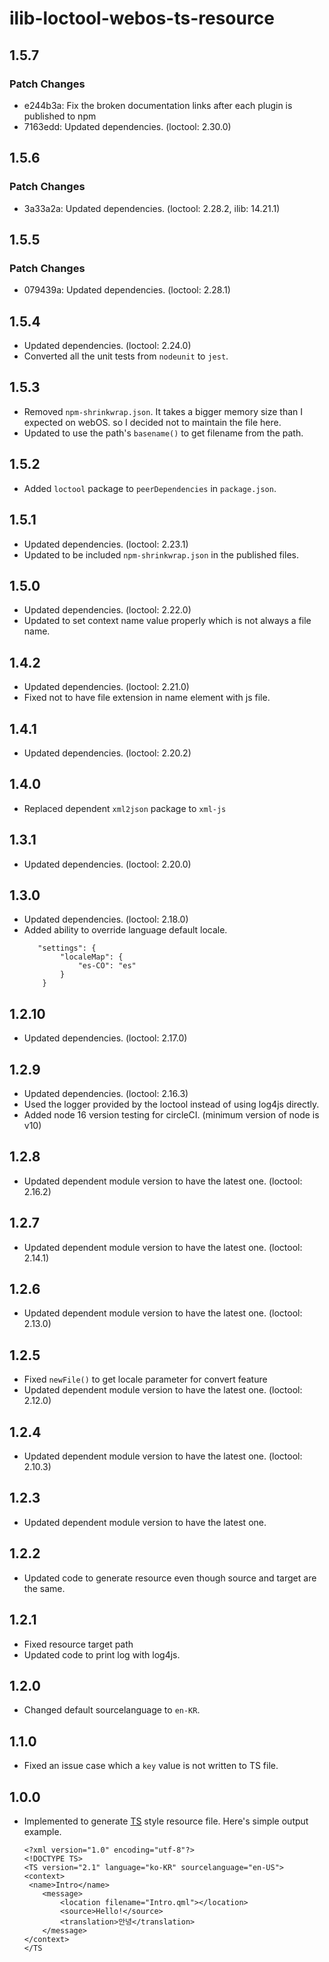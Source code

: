 # ilib-loctool-webos-ts-resource

## 1.5.7

### Patch Changes

- e244b3a: Fix the broken documentation links after each plugin is published to npm
- 7163edd: Updated dependencies. (loctool: 2.30.0)

## 1.5.6

### Patch Changes

- 3a33a2a: Updated dependencies. (loctool: 2.28.2, ilib: 14.21.1)

## 1.5.5

### Patch Changes

- 079439a: Updated dependencies. (loctool: 2.28.1)

## 1.5.4

- Updated dependencies. (loctool: 2.24.0)
- Converted all the unit tests from `nodeunit` to `jest`.

## 1.5.3

- Removed `npm-shrinkwrap.json`. It takes a bigger memory size than I expected on webOS. so I decided not to maintain the file here.
- Updated to use the path's `basename()` to get filename from the path.

## 1.5.2

- Added `loctool` package to `peerDependencies` in `package.json`.

## 1.5.1

- Updated dependencies. (loctool: 2.23.1)
- Updated to be included `npm-shrinkwrap.json` in the published files.

## 1.5.0

- Updated dependencies. (loctool: 2.22.0)
- Updated to set context name value properly which is not always a file name.

## 1.4.2

- Updated dependencies. (loctool: 2.21.0)
- Fixed not to have file extension in name element with js file.

## 1.4.1

- Updated dependencies. (loctool: 2.20.2)

## 1.4.0

- Replaced dependent `xml2json` package to `xml-js`

## 1.3.1

- Updated dependencies. (loctool: 2.20.0)

## 1.3.0

- Updated dependencies. (loctool: 2.18.0)
- Added ability to override language default locale.
  ```
     "settings": {
          "localeMap": {
              "es-CO": "es"
          }
      }
  ```

## 1.2.10

- Updated dependencies. (loctool: 2.17.0)

## 1.2.9

- Updated dependencies. (loctool: 2.16.3)
- Used the logger provided by the loctool instead of using log4js directly.
- Added node 16 version testing for circleCI. (minimum version of node is v10)

## 1.2.8

- Updated dependent module version to have the latest one. (loctool: 2.16.2)

## 1.2.7

- Updated dependent module version to have the latest one. (loctool: 2.14.1)

## 1.2.6

- Updated dependent module version to have the latest one. (loctool: 2.13.0)

## 1.2.5

- Fixed `newFile()` to get locale parameter for convert feature
- Updated dependent module version to have the latest one. (loctool: 2.12.0)

## 1.2.4

- Updated dependent module version to have the latest one. (loctool: 2.10.3)

## 1.2.3

- Updated dependent module version to have the latest one.

## 1.2.2

- Updated code to generate resource even though source and target are the same.

## 1.2.1

- Fixed resource target path
- Updated code to print log with log4js.

## 1.2.0

- Changed default sourcelanguage to `en-KR`.

## 1.1.0

- Fixed an issue case which a `key` value is not written to TS file.

## 1.0.0

- Implemented to generate [TS](https://doc.qt.io/qt-5/linguist-ts-file-format.html) style resource file.
  Here's simple output example.
  ```
  <?xml version="1.0" encoding="utf-8"?>
  <!DOCTYPE TS>
  <TS version="2.1" language="ko-KR" sourcelanguage="en-US">
  <context>
   <name>Intro</name>
      <message>
          <location filename="Intro.qml"></location>
          <source>Hello!</source>
          <translation>안녕</translation>
      </message>
  </context>
  </TS
  ```
